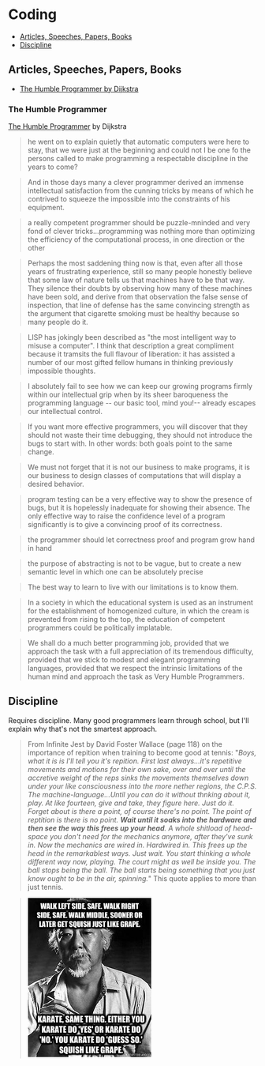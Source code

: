 # Coding

* [Articles, Speeches, Papers, Books](#general)
* [Discipline](#discipline)

## Articles, Speeches, Papers, Books <a name="general"></a>

* [The Humble Programmer by Dijkstra](#humbleprogrammer)

### The Humble Programmer <a name= "humbleprogrammer"></a>
[The Humble Programmer](https://www.cs.utexas.edu/users/EWD/ewd03xx/EWD340.PDF) by Dijkstra 

> he went on to explain quietly that automatic computers were here to stay, that we were just at the beginning and could not I be one fo the persons called to make programming a respectable discipline in the years to come?

> And in those days many a clever programmer derived an immense intellectual satisfaction from the cunning tricks by means of which he contrived to squeeze the impossible into the constraints of his equipment.

> a really competent programmer should be puzzle-mninded and very fond of clever tricks...programming was nothing more than optimizing the efficiency of the computational process, in one direction or the other

> Perhaps the most saddening thing now is that, even after all those years of frustrating experience, still so many people honestly believe that some law of nature tells us that machines have to be that way. They silence their doubts by observing how many of these machines have been sold, and derive from that observation the false sense of inspection, that line of defense has the same convincing strength as the argument that cigarette smoking must be healthy because so many people do it.

> LISP has jokingly been described as "the most intelligent way to misuse a computer". I think that description a great compliment because it tramsits the full flavour of liberation: it has assisted a number of our most gifted fellow humans in thinking previously impossible thoughts.

> I absolutely fail to see how we can keep our growing programs firmly within our intellectual grip when by its sheer baroqueness the programming language -- our basic tool, mind you!-- already escapes our intellectual control.

> If you want more effective programmers, you will discover that they should not waste their time debugging, they should not introduce the bugs to start with. In other words: both goals point to the same change.

> We must not forget that it is not our business to make programs, it is our business to design classes of computations that will display a desired behavior.

> program testing can be a very effective way to show the presence of bugs, but it is hopelessly inadequate for showing their absence. The only effective way to raise the confidence level of a program significantly is to give a convincing proof of its correctness.

> the programmer should let correctness proof and program grow hand in hand

> the purpose of abstracting is not to be vague, but to create a new semantic level in which one can be absolutely precise

> The best way to learn to live with our limitations is to know them. 

> In a society in which the educational system is used as an instrument for the establishment of homogenized culture, in which the cream is prevented from rising to the top, the education of competent programmers could be politically implatable.

> We shall do a much better programming job, provided that we approach the task with a full appreciation of its tremendous difficulty, provided that we stick to modest and elegant programming languages, provided that we respect the intrinsic limitations of the human mind and approach the task as Very Humble Programmers.

## Discipline <a name="discipline"></a>
Requires discipline. Many good programmers learn through school, but I'll explain why that's not the smartest approach.

> From Infinite Jest by David Foster Wallace (page 118) on the importance of repition when training to become good at tennis: "*Boys, what it is is I'll tell you it's repition. First last always...it's repetitive movements and motions for their own sake, over and over until the accretive weight of the reps sinks the movements themselves down under your like consciousness into the more nether regions, the C.P.S. The machine-language...Until you can do it without thnking about it, play. At like fourteen, give and take, they figure here. Just do it. Forget about is there a point, of course there's no point. The point of reptition is there is no point. **Wait until it soaks into the hardware and then see the way this frees up your head**. A whole shitload of head-space you don't need for the mechanics anymore, after they've sunk in. Now the mechanics are wired in. Hardwired in. This frees up the head in the remarkablest ways. Just wait. You start thinking a whole different way now, playing. The court might as well be inside you. The ball stops being the ball. The ball starts being something that you just know ought to be in the air, spinning.*" This quote applies to more than just tennis.

> ![Mr. Miyagi](assets/nomiddle.jpg)
